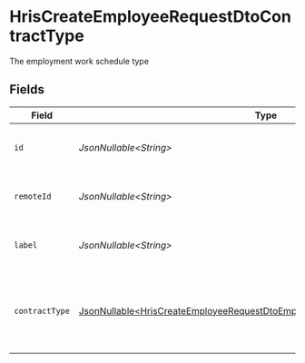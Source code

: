 # HrisCreateEmployeeRequestDtoContractType

The employment work schedule type


## Fields

| Field                                                                                                                                                                      | Type                                                                                                                                                                       | Required                                                                                                                                                                   | Description                                                                                                                                                                | Example                                                                                                                                                                    |
| -------------------------------------------------------------------------------------------------------------------------------------------------------------------------- | -------------------------------------------------------------------------------------------------------------------------------------------------------------------------- | -------------------------------------------------------------------------------------------------------------------------------------------------------------------------- | -------------------------------------------------------------------------------------------------------------------------------------------------------------------------- | -------------------------------------------------------------------------------------------------------------------------------------------------------------------------- |
| `id`                                                                                                                                                                       | *JsonNullable\<String>*                                                                                                                                                    | :heavy_minus_sign:                                                                                                                                                         | Unique identifier                                                                                                                                                          | 8187e5da-dc77-475e-9949-af0f1fa4e4e3                                                                                                                                       |
| `remoteId`                                                                                                                                                                 | *JsonNullable\<String>*                                                                                                                                                    | :heavy_minus_sign:                                                                                                                                                         | Provider's unique identifier                                                                                                                                               | 8187e5da-dc77-475e-9949-af0f1fa4e4e3                                                                                                                                       |
| `label`                                                                                                                                                                    | *JsonNullable\<String>*                                                                                                                                                    | :heavy_minus_sign:                                                                                                                                                         | The label of the employment type                                                                                                                                           | Full-Time                                                                                                                                                                  |
| `contractType`                                                                                                                                                             | [JsonNullable\<HrisCreateEmployeeRequestDtoEmploymentContractTypeContractType>](../../models/components/HrisCreateEmployeeRequestDtoEmploymentContractTypeContractType.md) | :heavy_minus_sign:                                                                                                                                                         | The employment work schedule type (e.g., full-time, part-time)                                                                                                             | full_time                                                                                                                                                                  |